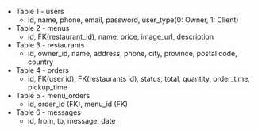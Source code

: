* Table 1 - users
  * id, name, phone, email, password, user_type(0: Owner, 1: Client)
* Table 2 - menus
  * id, FK(restaurant_id), name, price, image_url, description
* Table 3 - restaurants
  * id, owner_id, name, address, phone, city, province, postal code, country  
* Table 4 - orders
  * id, FK(user id), FK(restaurants id), status, total, quantity, order_time, pickup_time
* Table 5 - menu_orders
  * id, order_id (FK), menu_id (FK)
* Table 6 - messages
  * id, from, to, message, date
